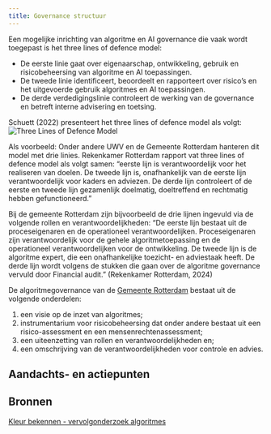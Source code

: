 ```yaml
---
title: Governance structuur
---
```


Een mogelijke inrichting van algoritme en AI governance die vaak wordt toegepast is het three lines of defence model:

- De eerste linie gaat over eigenaarschap, ontwikkeling, gebruik en risicobeheersing van algoritme en AI toepassingen.
- De tweede linie identificeert, beoordeelt en rapporteert over risico’s en het uitgevoerde gebruik algoritmes en AI toepassingen.
- De derde verdedigingslinie controleert de werking van de governance en betreft interne advisering en toetsing. 

Schuett (2022) presenteert het three lines of defence model als volgt:
![Three Lines of Defence Model](https://github.com/user-attachments/assets/4974f07d-9810-44e0-a0bb-56f1b1061732)

Als voorbeeld: Onder andere UWV en de Gemeente Rotterdam hanteren dit model met drie linies. Rekenkamer Rotterdam rapport vat three lines of defence model als volgt samen: “eerste lijn is verantwoordelijk voor het realiseren van doelen. De tweede lijn is, onafhankelijk van de eerste lijn verantwoordelijk voor kaders en adviezen. De derde lijn controleert of de eerste en tweede lijn gezamenlijk doelmatig, doeltreffend en rechtmatig hebben gefunctioneerd.” 

Bij de gemeente Rotterdam zijn bijvoorbeeld de drie lijnen ingevuld via de volgende rollen en verantwoordelijkheden: “De eerste lijn bestaat uit de proceseigenaren en de operationeel verantwoordelijken. Proceseigenaren zijn verantwoordelijk voor de gehele algoritmetoepassing en de operationeel verantwoordelijken voor de ontwikkeling. De tweede lijn is de algoritme expert, die een onafhankelijke toezicht- en adviestaak heeft. De derde lijn wordt volgens de stukken die gaan over de algoritme governance vervuld door Financial audit.” (Rekenkamer Rotterdam, 2024) 

De algoritmegovernance van de [Gemeente Rotterdam](https://rekenkamer.rotterdam.nl/wp-content/uploads/2024/05/RO2205-kleur-bekennen-vervolgonderzoek-algoritmes-rekenkamer-rotterdam.pdf) bestaat uit de volgende onderdelen: 

1. een visie op de inzet van algoritmes;
2. instrumentarium voor risicobeheersing dat onder andere bestaat uit een risico-assessment en een mensenrechtenassessment; 
3. een uiteenzetting van rollen en verantwoordelijkheden en; 
4. een omschrijving van de verantwoordelijkheden voor controle en advies.

## Aandachts- en actiepunten

## Bronnen
[Kleur bekennen - vervolgonderzoek algoritmes](https://rekenkamer.rotterdam.nl/onderzoeken/kleur-bekennen/) 
